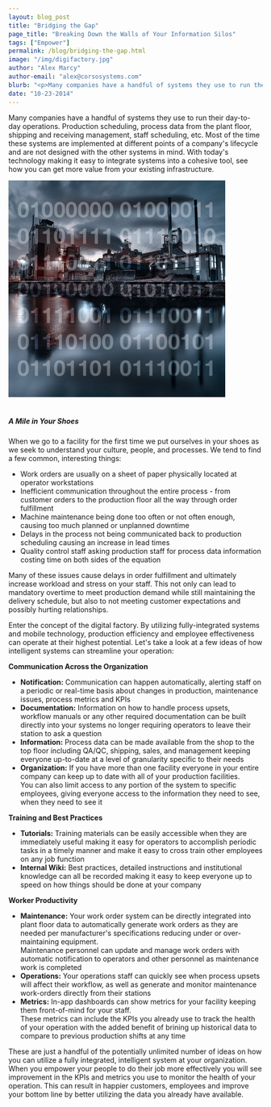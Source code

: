 ```yaml
---
layout: blog_post
title: "Bridging the Gap"
page_title: "Breaking Down the Walls of Your Information Silos"
tags: ["Empower"]
permalink: /blog/bridging-the-gap.html
image: "/img/digifactory.jpg"
author: "Alex Marcy"
author-email: "alex@corsosystems.com"
blurb: "<p>Many companies have a handful of systems they use to run their day-to-day operations. Production scheduling, process data from the plant floor, shipping and receiving management, staff scheduling, etc. Most of the time these systems are implemented at different points of a company's lifecycle and are not designed with the other systems in mind. With today's technology making it easy to integrate systems into a cohesive tool, see how you can get more value from your existing infrastructure.</p>"
date: "10-23-2014"
---
```


<p>Many companies have a handful of systems they use to run their day-to-day operations. Production scheduling, process data from the plant floor, shipping and receiving management, staff scheduling, etc. Most of the time these systems are implemented at different points of a company's lifecycle and are not designed with the other systems in mind. With today's technology making it easy to integrate systems into a cohesive tool, see how you can get more value from your existing infrastructure.</p>

<img src="/img/digifactory.jpg" width="430px"/>
<br/>
<br/>
<h5><b>A Mile in Your Shoes</b></h5>
<p>When we go to a facility for the first time we put ourselves in your shoes as we seek to understand your culture, people, and processes. We tend to find a few common, interesting things:</p>

<ul>
	<li>Work orders are usually on a sheet of paper physically located at operator workstations</li>
	<li>Inefficient communication throughout the entire process - from customer orders to the production floor all the way through order fulfillment</li>
	<li>Machine maintenance being done too often or not often enough, causing too much planned or unplanned downtime</li>
	<li>Delays in the process not being communicated back to production scheduling causing an increase in lead times</li>
	<li>Quality control staff asking production staff for process data information costing time on both sides of the equation</li>
</ul>

<p>Many of these issues cause delays in order fulfillment and ultimately increase workload and stress on your staff. This not only can lead to mandatory overtime to meet production demand while still maintaining the delivery schedule, but also to not meeting customer expectations and possibly hurting relationships.</p>

<p>Enter the concept of the digital factory. By utilizing fully-integrated systems and mobile technology, production efficiency and employee effectiveness can operate at their highest potential. Let's take a look at a few ideas of how intelligent systems can streamline your operation:</p>

<b>Communication Across the Organization</b>
<ul>
    <li><b>Notification:</b> Communication can happen automatically, alerting staff on a periodic or real-time basis about changes in production, maintenance issues, process metrics and KPIs</li>
    <li><b>Documentation:</b> Information on how to handle process upsets, workflow manuals or any other required documentation can be built directly into your systems no longer requiring operators to leave their station to ask a question</li>
    <li><b>Information:</b> Process data can be made available from the shop to the top floor including QA/QC, shipping, sales, and management keeping everyone up-to-date at a level of granularity specific to their needs</li>
    <li><b>Organization:</b> If you have more than one facility everyone in your entire company can keep up to date with all of your production facilities.<br/>You can also limit access to any portion of the system to specific employees, giving everyone access to the information they need to see, when they need to see it</li>
</ul>

<b>Training and Best Practices</b>
<ul>
    <li><b>Tutorials:</b> Training materials can be easily accessible when they are immediately useful making it easy for operators to accomplish periodic tasks in a timely manner and make it easy to cross train other employees on any job function</li>
    <li><b>Internal Wiki:</b> Best practices, detailed instructions and institutional knowledge can all be recorded making it easy to keep everyone up to speed on how things should be done at your company</li>
</ul>

<b>Worker Productivity</b>
<ul>
    <li><b>Maintenance:</b> Your work order system can be directly integrated into plant floor data to automatically generate work orders as they are needed per manufacturer's specifications reducing under or over-maintaining equipment.<br/>Maintenance personnel can update and manage work orders with automatic notification to operators and other personnel as maintenance work is completed</li>
    <li><b>Operations:</b> Your operations staff can quickly see when process upsets will affect their workflow, as well as generate and monitor maintenance work-orders directly from their stations</li>
	<li><b>Metrics:</b> In-app dashboards can show metrics for your facility keeping them front-of-mind for your staff. <br/>These metrics can include the KPIs you already use to track the health of your operation with the added benefit of brining up historical data to compare to previous production shifts at any time</li> 
</ul>

<p>These are just a handful of the potentially unlimited number of ideas on how you can utilize a fully integrated, intelligent system at your organization. When you empower your people to do their job more effectively you will see improvement in the KPIs and metrics you use to monitor the health of your operation. This can result in happier customers, employees and improve your bottom line by better utilizing the data you already have available.</p>